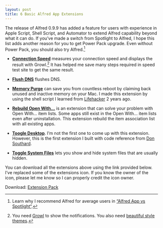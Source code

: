 ```yaml
---
layout: post
title: 6 Basic Alfred App Extensions
---
```

The release of Alfred 0.9.9 has added a feature for users with experience in Apple Script, Shell Script, and Automator to extend Alfred capability beyond what it can do. If you’ve made a switch from Spotlight to Alfred, I hope this list adds another reason for you to get Power Pack upgrade. Even without Power Pack, you should also try Alfred.[^1]

- **[Connection Speed](http://blog.b42.eu/?p=44)** measures your connection speed and displays the result with Growl.[^2] It has helped me save many steps required in speed test site to get the same result.

- **[Flush DNS](http://cl.ly/8Gfg)** flushes DNS.

- **[Memory Purge](http://d.pr/slIY)** can save you from countless reboot by claiming back unused and inactive memory on your Mac. I made this extension by using the shell script I learned from [Lifehacker](http://lifehacker.com/) 2 years ago.

- **[Rebuild Open With…](http://d.pr/bal1)** is an extension that can solve your problem with Open With… item lists. Some apps still exist in the Open With… item lists even after uninstallation. This extension rebuild the item association list with all existing apps.

- **[Toogle Desktop](http://d.pr/mrp9)**. I’m not the first one to come up with this extension. However, this is the first extension I built with code reference from [Don Southard](http://www.twitter.com/binaryghost).

- **[Toggle System Files](http://www.dirtdon.com/?p=886)** lets you show and hide system files that are usually hidden.

You can download all the extensions above using the link provided below. I’ve replaced some of the extensions icon. If you know the owner of the icon, please let me know so I can properly credit the icon owner.

Download: [Extension Pack](http://d.pr/L0bT)

[^1]: Learn why I recommend Alfred for average users in [“Alfred App vs Spotlight“](http://sayzlim.net/alfred-app-vs-spotlight "Alfred App vs Spotlight | Sayz Lim").

[^2]: You need [Growl](http://growl.info/ "Growl") to show the notifications. You also need [beautiful style themes](http://sayzlim.net/4-beautiful-dark-growl-styles-themes "4 Beautiful Dark Growl Styles Themes | Sayz Lim").
